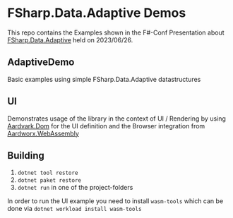 # FSharp.Data.Adaptive Demos

This repo contains the Examples shown in the F#-Conf Presentation about [FSharp.Data.Adaptive](https://github.com/fsprojects/FSharp.Data.Adaptive) held on 2023/06/26.

## AdaptiveDemo

Basic examples using simple FSharp.Data.Adaptive datastructures

## UI

Demonstrates usage of the library in the context of UI / Rendering by using [Aardvark.Dom](https://github.com/aardvark-community/aardvark.dom) for the UI definition and the Browser integration from [Aardworx.WebAssembly](https://github.com/aardworx/aardworx.webassembly)

## Building

1. `dotnet tool restore`
2. `dotnet paket restore`
3. `dotnet run` in one of the project-folders

In order to run the UI example you need to install `wasm-tools` which can be done via `dotnet workload install wasm-tools`
